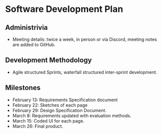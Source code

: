 # Software Development Plan

## Administrivia
* Meeting details: twice a week, in person or via Discord, meeting notes are added to GitHub.

## Development Methodology
* Agile structured Sprints, waterfall structured inter-sprint development.

## Milestones
* February 13: Requirements Specification document 
* February 22: Sketches of each page
* February 29: Design Specification Document.
* March 8: Requirements updated with evaluation methods.
* March 15: Coded UI for each page.
* March 26: Final product.
  
